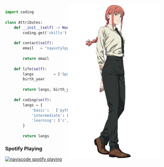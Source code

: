 <img src="https://github.com/Nayustyle/Nayustyle/blob/main/makima.png" width="300" img align="right" />

<!-- GO CODE -->
```python
import coding

class Attributes:
	def __init__(self) -> None:
		coding.get('skills')
		
	def contact(self):
	    email   = "nayustylpy@gmail.com"
	    
	    return email

	def life(self):
		langs         = ['Spanish', 'English']
		birth_year           = '08/20/23'

		return langs, birth_year
		
	def coding(self):
		langs = {
			'basic':   ['python','java'],
			'intermediate': ['sql','javascript', 'html', 'css'],
			'learning': ['c', 'c#','c++']
		}
		
		return langs
```
### Spotify Playing

[<img src="https://vercel.com/nayustyle/spotifyplaying.vercel.app/api/spotify" alt="naviscode spotify playing" width="350" />]()
